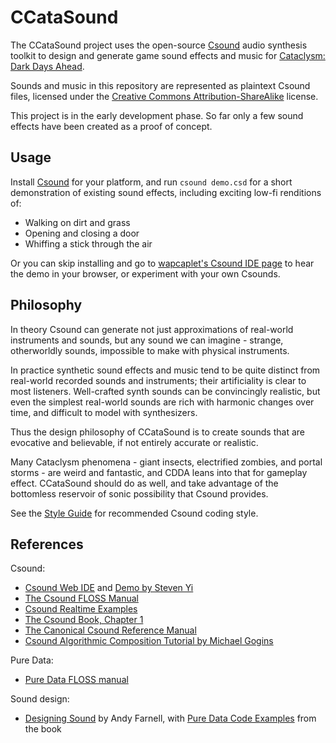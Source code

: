 # CCataSound

The CCataSound project uses the open-source [Csound](https://csound.com) audio synthesis toolkit to
design and generate game sound effects and music for
[Cataclysm: Dark Days Ahead](https://github.com/CleverRaven/Cataclysm-DDA).

Sounds and music in this repository are represented as plaintext Csound files, licensed under the
[Creative Commons Attribution-ShareAlike](https://creativecommons.org/licenses/by-sa/4.0/) license.

This project is in the early development phase. So far only a few sound effects have been created as
a proof of concept.


## Usage

Install [Csound](https://csound.com) for your platform, and run `csound demo.csd` for a short
demonstration of existing sound effects, including exciting low-fi renditions of:

- Walking on dirt and grass
- Opening and closing a door
- Whiffing a stick through the air

Or you can skip installing and go to
[wapcaplet's Csound IDE page](https://ide.csound.com/profile/wapcaplet)
to hear the demo in your browser, or experiment with your own Csounds.


## Philosophy

In theory Csound can generate not just approximations of real-world instruments and sounds, but any
sound we can imagine - strange, otherworldly sounds, impossible to make with physical instruments.

In practice synthetic sound effects and music tend to be quite distinct from real-world recorded
sounds and instruments; their artificiality is clear to most listeners. Well-crafted synth sounds
can be convincingly realistic, but even the simplest real-world sounds are rich with harmonic
changes over time, and difficult to model with synthesizers.

Thus the design philosophy of CCataSound is to create sounds that are evocative and believable, if
not entirely accurate or realistic.

Many Cataclysm phenomena - giant insects, electrified zombies, and portal storms - are weird and
fantastic, and CDDA leans into that for gameplay effect. CCataSound should do as well, and take
advantage of the bottomless reservoir of sonic possibility that Csound provides.

See the [Style Guide](doc/STYLE.md) for recommended Csound coding style.


## References

Csound:

- [Csound Web IDE](https://ide.csound.com/)
  and [Demo by Steven Yi](https://www.youtube.com/watch?v=4uhqIf0nshQ)
- [The Csound FLOSS Manual](https://flossmanual.csound.com/)
- [Csound Realtime Examples](http://iainmccurdy.org/csound.html)
- [The Csound Book, Chapter 1](http://www.csounds.com/chapter1/)
- [The Canonical Csound Reference Manual](https://csound.com/docs/manual/indexframes.html)
- [Csound Algorithmic Composition Tutorial by Michael Gogins](https://michaelgogins.tumblr.com/post/45943759685/tutorials-for-csound-and-csoundac)

Pure Data:

- [Pure Data FLOSS manual](https://archive.flossmanuals.net/pure-data/)

Sound design:

- [Designing Sound](https://mitpress.mit.edu/books/designing-sound) by Andy Farnell,
  with [Pure Data Code Examples](http://mitpress2.mit.edu/designingsound/) from the book

